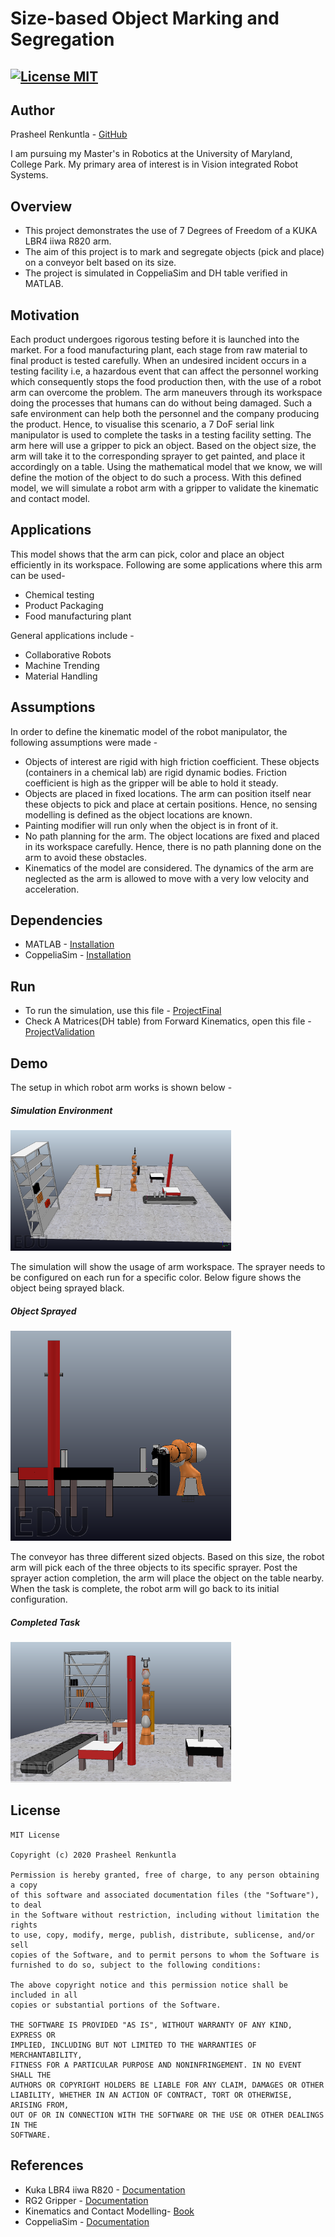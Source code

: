 # Size-based Object Marking and Segregation
[![License MIT](https://img.shields.io/badge/License-MIT-brightgreen.svg)](https://github.com/Prasheel24/object-marking-segregation/blob/master/License)
---

## Author
Prasheel Renkuntla - [GitHub](https://github.com/Prasheel24)

I am pursuing my Master's in Robotics at the University of Maryland, College Park. My primary area of interest is in Vision integrated Robot Systems.

## Overview
* This project demonstrates the use of 7 Degrees of Freedom of a KUKA LBR4 iiwa R820 arm.
* The aim of this project is to mark and segregate objects (pick and place) on a conveyor belt based on its size.
* The project is simulated in CoppeliaSim and DH table verified in MATLAB.

## Motivation
Each product undergoes rigorous testing before it is launched into the market.  For a food manufacturing plant, each stage from raw material to final product is tested carefully. When an undesired incident occurs in a testing facility i.e, a hazardous event that can affect the personnel working which consequently stops the food production then, with the use of a robot arm can overcome the problem. The arm maneuvers through its workspace doing the processes that humans can do without being damaged. Such a safe environment can help both the personnel and the company producing the product. Hence, to visualise this scenario, a 7 DoF serial link manipulator is used to complete the tasks in a testing facility setting. The arm here will use a gripper to pick an object.  Based on the object size, the arm will take it to the corresponding sprayer to get painted, and place it accordingly on a table. Using the mathematical  model that we know, we  will define the motion of the object to do such a process. With this defined model, we will simulate a robot arm with a gripper to validate the kinematic and contact model.

## Applications 
This model shows that the arm can pick, color and place an object efficiently in its
workspace. Following are some applications where this arm can be used-
* Chemical testing
* Product Packaging
* Food manufacturing plant

General applications include -
* Collaborative Robots
* Machine Trending
* Material Handling

## Assumptions
In order to define the kinematic model of the robot manipulator, the following assumptions were made -
* Objects of interest are rigid with high friction coefficient.
These  objects  (containers  in  a  chemical  lab)  are  rigid  dynamic  bodies.   Friction coefficient is high as the gripper will be able to hold it steady.
* Objects are placed in fixed locations.
The arm can position itself near these objects to pick and place at certain positions. Hence, no sensing modelling is defined as the object locations are known.
* Painting modifier will run only when the object is in front of it.
* No path planning for the arm.
The object locations are fixed and placed in its workspace carefully. Hence, there is no path planning done on the arm to avoid these obstacles.
* Kinematics of the model are considered.
The dynamics of the arm are neglected as the arm is allowed to move with a very low velocity and acceleration. 

## Dependencies
* MATLAB - [Installation](https://www.mathworks.com/downloads/)
* CoppeliaSim - [Installation](http://coppeliarobotics.com/downloads)

## Run
* To run the simulation, use this file - [ProjectFinal](https://github.com/Prasheel24/object-marking-segregation/tree/master/code/ProjectFinal.ttt)
* Check A Matrices(DH table) from Forward Kinematics, open this file - [ProjectValidation](https://github.com/Prasheel24/object-marking-segregation/tree/master/code/ProjectValidation.m)

## Demo
The setup in which robot arm works is shown below - 
<p align="center">
<h5>Simulation Environment</h5>
<img src="/output/setup.PNG" width="70%">
</p>
The simulation will show the usage of arm workspace. The sprayer needs to be configured on each run for a specific color. Below figure shows the object being sprayed black.
<p align="center">
<h5>Object Sprayed</h5>
<img src="/output/sprayed.PNG" width="70%">
</p>
The conveyor has three different sized objects. Based on this size, the robot arm will pick each of the three objects to its specific sprayer. Post the sprayer action completion, the arm will place the object on the table nearby. When the task is complete, the robot arm will go back to its initial configuration.
<p align="center">
<h5>Completed Task</h5>
<img src="/output/completed.PNG" width="70%">
</p>

## License 
```
MIT License

Copyright (c) 2020 Prasheel Renkuntla

Permission is hereby granted, free of charge, to any person obtaining a copy
of this software and associated documentation files (the "Software"), to deal
in the Software without restriction, including without limitation the rights
to use, copy, modify, merge, publish, distribute, sublicense, and/or sell
copies of the Software, and to permit persons to whom the Software is
furnished to do so, subject to the following conditions:

The above copyright notice and this permission notice shall be included in all
copies or substantial portions of the Software.

THE SOFTWARE IS PROVIDED "AS IS", WITHOUT WARRANTY OF ANY KIND, EXPRESS OR
IMPLIED, INCLUDING BUT NOT LIMITED TO THE WARRANTIES OF MERCHANTABILITY,
FITNESS FOR A PARTICULAR PURPOSE AND NONINFRINGEMENT. IN NO EVENT SHALL THE
AUTHORS OR COPYRIGHT HOLDERS BE LIABLE FOR ANY CLAIM, DAMAGES OR OTHER
LIABILITY, WHETHER IN AN ACTION OF CONTRACT, TORT OR OTHERWISE, ARISING FROM,
OUT OF OR IN CONNECTION WITH THE SOFTWARE OR THE USE OR OTHER DEALINGS IN THE
SOFTWARE.
```
## References
* Kuka LBR4 iiwa R820 - [Documentation](https://www.kuka.com/-/media/kuka-downloads/imported/9cb8e311bfd744b4b0eab25ca883f6d3/kuka_lbr_iiwa_brochure_en.pdf?rev=5a25f7eac825492e92af6343dbf5bc6b)
* RG2 Gripper - [Documentation](https://www.universal-robots.com/media/1226143/rg2-datasheet-v14.pdf)
* Kinematics and Contact Modelling- [Book](https://www.cds.caltech.edu/~murray/books/MLS/pdf/mls94-complete.pdf)
* CoppeliaSim - [Documentation](http://www.coppeliarobotics.com/helpFiles/)
